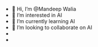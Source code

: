 - 👋 Hi, I’m @Mandeep Walia
- 👀 I’m interested in AI 
- 🌱 I’m currently learning AI 
- 💞️ I’m looking to collaborate on AI
- 
- 

<!---
MandeepMVN/MandeepMVN is a ✨ special ✨ repository because its `README.md` (this file) appears on your GitHub profile.
You can click the Preview link to take a look at your changes.
--->
